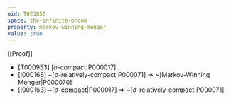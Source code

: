 ```yaml
---
uid: T023850
space: the-infinite-broom
property: markov-winning-menger
value: true
---
```

[[Proof]]

* [T000953] [$\sigma$-compact|P000017]
* [I000166] ~[$\sigma$-relatively-compact|P000071] => ~[Markov-Winning Menger|P000070]
* [I000163] ~[$\sigma$-compact|P000017] => ~[$\sigma$-relatively-compact|P000071]


